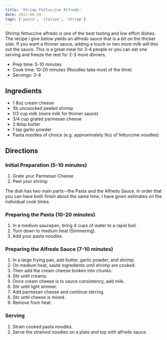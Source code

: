 ```yaml
---
title: 'Shrimp Fettuccine Alfredo'
date: 2022-06-29
tags: ['pasta', 'italian', 'shrimp']
---
```


Shrimp fettuccine alfredo is one of the best tasting and low effort dishes.
The recipe i give below yields an alfredo sauce that is a bit on the thicker side.
If you want a thinner sauce, adding a touch or two more milk will thin out the sauce.
This is a great meal for 3-4 people or you can eat one serving and freeze the rest for 2-3 more dinners.

- Prep time: 5-10 minutes
- Cook time: 10-20 minutes (Noodles take most of the time)
- Servings: 3-4

## Ingredients

- 1 8oz cream cheese
- 1lb uncoocked peeled shrimp
- 1/3 cup milk (more milk for thinner sauce)
- 3/4 cup grated parmesan cheese
- 2 tblsp butter
- 1 tsp garlic powder
- Pasta noodles of choice (e.g. approximately 9oz of fettuccine noodles)

## Directions

### Initial Preparation (5-10 minutes)

1. Grate your Parmesan Cheese
2. Peel your shrimp

The dish has two main parts--the Pasta and the Alfredo Sauce.
In order that you can have both finish about the same time, I have given estimates on the individual cook times.

### Preparing the Pasta (10-20 minutes)

1. In a medium saucepan, bring 4 cups of water to a rapid boil.
2. Turn down to medium heat (Simmering).
3. Add your pasta noodles.

### Preparing the Alfredo Sauce (7-10 minutes)

1. In a large frying pan, add butter, garlic powder, and shrimp.
2. On medium heat, sauté ingredients until shrimp are cooked.
3. Then add the cream cheese broken into chunks.
4. Stir until creamy.
5. Once cream cheese is to sauce consistency, add milk.
6. Stir until light simmer.
7. Add parmesan cheese and continue stirring.
8. Stir until cheese is mixed.
9. Remove from heat.

### Serving

1. Strain cooked pasta noodles.
2. Serve the strained noodles on a plate and top with alfredo sauce.

